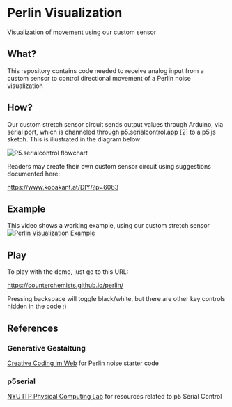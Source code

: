 # Perlin Visualization
Visualization of movement using our custom sensor

## What?
This repository contains code needed to receive analog input from a custom sensor to control directional movement of a Perlin noise visualization

## How?
Our custom stretch sensor circuit sends output values through Arduino, via serial port, which is channeled through p5.serialcontrol.app [[2](#p5serial)] to a p5.js sketch. This is illustrated in the diagram below:

![P5.serialcontrol flowchart](https://itp.nyu.edu/physcomp/wp-content/uploads/socket-serial-connection-1.png)

Readers may create their own custom sensor circuit using suggestions documented here:

https://www.kobakant.at/DIY/?p=6063

## Example
This video shows a working example, using our custom stretch sensor
[![Perlin Visualization Example](https://img.youtube.com/vi/CJfnQpjb2bo/0.jpg)](https://www.youtube.com/watch?v=CJfnQpjb2bo)

## Play

To play with the demo, just go to this URL:

https://counterchemists.github.io/perlin/

Pressing backspace will toggle black/white, but there are other key controls hidden in the code ;)


## References
### Generative Gestaltung
[Creative Coding im Web](http://www.generative-gestaltung.de/) for Perlin noise starter code
### p5serial
 [NYU ITP Physical Computing Lab](https://itp.nyu.edu/physcomp/labs/labs-serial-communication/lab-serial-input-to-the-p5-js-ide/) for resources related to p5 Serial Control
